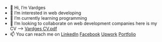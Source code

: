 - 👋 Hi, I’m Vardges
- 👀 I’m interested in web developing
- 🌱 I’m currently learning programming
- 💞️ I’m looking to collaborate on web development companies here is my CV --> [Vardges CV.pdf](https://github.com/ArmSershant/ArmSershant/files/9385181/Vardges.CV.pdf)
- 📫 You can reach me on <a href="https://www.linkedin.com/in/vardges-movsesyan-668412214">LinkedIn</a> <a href="https://www.facebook.com/ArmSershant">Facebook</a> <a href="https://www.upwork.com/freelancers/~01a2758f384f548d7d">Upwork</a> <a href='https://vardgesmovsesyan6.wixsite.com/vardgesportfolio'>Portfolio</a>
<!---
ArmSershant/ArmSershant is a ✨ special ✨ repository because its `README.md` (this file) appears on your GitHub profile.
You can click the Preview link to take a look at your changes.
--->
